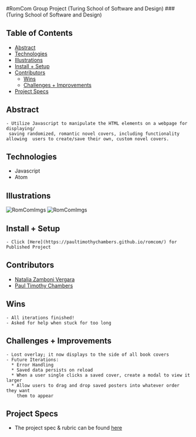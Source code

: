 #RomCom Group Project (Turing School of Software and Design)
###(Turing School of Software and Design)

## Table of Contents
  - [Abstract](#abstract)
  - [Technologies](#technologies)
  - [Illustrations](#illustrations)
  - [Install + Setup](#set-up)
  - [Contributors](#contributors)
	- [Wins](#wins)
	- [Challenges + Improvements](#challenges-+-Improvements)
  - [Project Specs](#project-specs)

## Abstract
	- Utilize Javascript to manipulate the HTML elements on a webpage for displaying/
     saving randomized, romantic novel covers, including functionality allowing  users to create/save their own, custom novel covers.

## Technologies
  - Javascript
  - Atom

## Illustrations
![RomComImgs](https://i.imgur.com/ee2uGdT.png)
![RomComImgs](https://i.imgur.com/7CCZ5Jv.png)

## Install + Setup
	- Click [Here](https://paultimothychambers.github.io/romcom/) for Published Project
## Contributors
  - [Natalia Zamboni Vergara](https://github.com/nzambonivergara)
  - [Paul Timothy Chambers](https://github.com/PaulTimothyChambers)

## Wins
	- All iterations finished!
	- Asked for help when stuck for too long

## Challenges + Improvements
	- Lost overlay; it now displays to the side of all book covers
	- Future Iterations:
      * Error Handling
      * Saved data persists on reload
      * When a user single clicks a saved cover, create a modal to view it larger
      * Allow users to drag and drop saved posters into whatever order they want  
        them to appear

## Project Specs
  - The project spec & rubric can be found [here](https://frontend.turing.edu/projects/module-1/romcom-pair.html)
